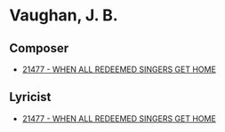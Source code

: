 # Vaughan, J. B.

## Composer

- [21477 - WHEN ALL REDEEMED SINGERS GET HOME](/hymns/21477.md)

## Lyricist

- [21477 - WHEN ALL REDEEMED SINGERS GET HOME](/hymns/21477.md)

